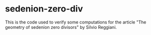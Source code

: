 # sedenion-zero-div

This is the code used to verify some computations for the article "The geometry of sedenion zero divisors" by Silvio Reggiani.